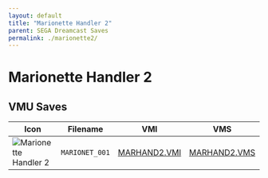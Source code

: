 ```yaml
---
layout: default
title: "Marionette Handler 2"
parent: SEGA Dreamcast Saves
permalink: ./marionette2/
---
```

# Marionette Handler 2

## VMU Saves

| Icon | Filename | VMI | VMS | Description |
|------|----------|-----|-----|-------------|
| ![Marionette Handler 2](../icons/MARIONET_001.GIF) | `MARIONET_001` | [MARHAND2.VMI](MARHAND2.VMI) | [MARHAND2.VMS](MARHAND2.VMS) | All cleared. |
